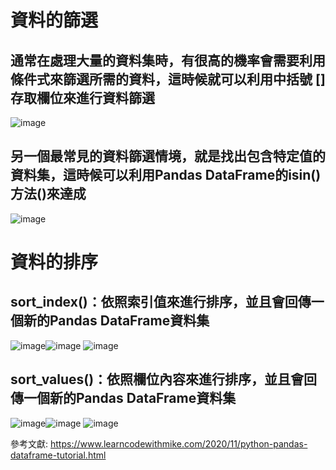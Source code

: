 # 資料的篩選

## 通常在處理大量的資料集時，有很高的機率會需要利用條件式來篩選所需的資料，這時候就可以利用中括號 [] 存取欄位來進行資料篩選   

![image](https://user-images.githubusercontent.com/112489587/208804517-f3f832ba-b846-402f-8ced-88d0528ec4b8.png)    

## 另一個最常見的資料篩選情境，就是找出包含特定值的資料集，這時候可以利用Pandas DataFrame的isin()方法()來達成

![image](https://user-images.githubusercontent.com/112489587/208804943-e6a823df-b8da-4bb5-8de3-869aa04bd8df.png)


# 資料的排序

## sort_index()：依照索引值來進行排序，並且會回傳一個新的Pandas DataFrame資料集

![image](https://user-images.githubusercontent.com/112489587/208806433-f9c454c4-c22a-4513-9dcb-647b70bdb699.png)![image](https://user-images.githubusercontent.com/112489587/208806639-212feb82-ba89-4c8d-a042-a606247cbbee.png)
![image](https://user-images.githubusercontent.com/112489587/208806711-4b07eed0-f98e-41b4-ade8-714eb2ade8a3.png)


## sort_values()：依照欄位內容來進行排序，並且會回傳一個新的Pandas DataFrame資料集

![image](https://user-images.githubusercontent.com/112489587/208807526-edbaa681-cd3a-42ce-9ea9-969140106a60.png)![image](https://user-images.githubusercontent.com/112489587/208807678-3190b3ac-2b96-4b9a-b011-d35f1e1f07b8.png)
![image](https://user-images.githubusercontent.com/112489587/208807708-e2deaf27-0a5f-478e-b24c-ad6a95d0e3c8.png)



參考文獻: https://www.learncodewithmike.com/2020/11/python-pandas-dataframe-tutorial.html

